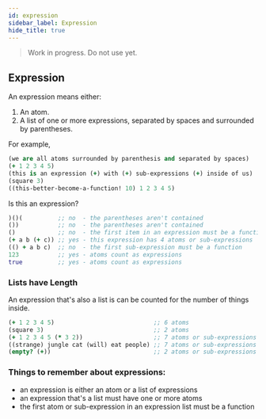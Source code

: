 ```yaml
---
id: expression
sidebar_label: Expression
hide_title: true
---
```


> Work in progress. Do not use yet.

##   Expression

An expression means either:
  1. An atom. 
  2. A list of one or more expressions, separated by spaces and surrounded by
     parentheses.

For example,

``` clojure
(we are all atoms surrounded by parenthesis and separated by spaces)
(+ 1 2 3 4 5)
(this is an expression (+) with (+) sub-expressions (+) inside of us)
(square 3)
((this-better-become-a-function! 10) 1 2 3 4 5)
```

Is this an expression?

``` clojure
)()(          ;; no  - the parentheses aren't contained
())           ;; no  - the parentheses aren't contained
()            ;; no  - the first item in an expression must be a function
(+ a b (+ c)) ;; yes - this expression has 4 atoms or sub-expressions
(() + a b c)  ;; no  - the first sub-expression must be a function
123           ;; yes - atoms count as expressions
true          ;; yes - atoms count as expressions
```

###  Lists have Length

An expression that's also a list is can be counted for the number of things 
inside.

``` clojure
(+ 1 2 3 4 5)                            ;; 6 atoms
(square 3)                               ;; 2 atoms
(+ 1 2 3 4 5 (* 3 2))                    ;; 7 atoms or sub-expressions
((strange) jungle cat (will) eat people) ;; 7 atoms or sub-expressions
(empty? (+))                             ;; 2 atoms or sub-expressions
```

###  Things to remember about expressions:

- an expression is either an atom or a list of expressions
- an expression that's a list must have one or more atoms
- the first atom or sub-expression in an expression list must be a function
